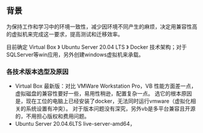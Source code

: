 ## 背景

为保持工作和学习中的环境一致性，减少因环境不同产生的麻烦，决定用兼容性高的虚拟机来完成这一要求，提高测试和迁移效率。

目前确定 Virtual Box 》 Ubuntu Server 20.04 LTS 》 Docker 技术架构；对于SQLServer等win应用，另外创建windows虚拟机来承载。

### 各技术版本选型及原因

* Virtual Box 最新版：对比 VMWare Workstation Pro，VB 性能方面差一点，虚拟磁盘的兼容性要好一些，易用性稍逊，配置复杂一点。
  选它的根本原因是，现在工位的电脑上已经安装了docker，无法同时运行vmware（虚拟化相关的系统设置有冲突）。
  对于版本问题没有深究，另外vb是多平台兼容且开源的，不用担心版权和费用问题。
* Ubuntu Server 20.04.6LTS live-server-amd64，
